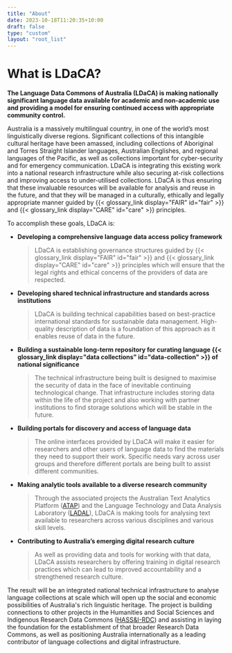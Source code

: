 ```yaml
---
title: "About"
date: 2023-10-18T11:20:35+10:00
draft: false
type: "custom"
layout: "root_list"
---
```


# What is LDaCA?

**The Language Data Commons of Australia (LDaCA) is making nationally significant language data available for academic and non-academic use and providing a model for ensuring continued access with appropriate community control.**

Australia is a massively multilingual country, in one of the world’s most linguistically diverse regions. Significant collections of this intangible cultural heritage have been amassed, including collections of Aboriginal and Torres Straight Islander languages, Australian Englishes, and regional languages of the Pacific, as well as collections important for cyber-security and for emergency communication. LDaCA is integrating this existing work into a national research infrastructure while also securing at-risk collections and improving access to under-utilised collections. LDaCA is thus ensuring that these invaluable resources will be available for analysis and reuse in the future, and that they will be managed in a culturally, ethically and legally appropriate manner guided by {{< glossary_link display="FAIR" id="fair" >}} and {{< glossary_link display="CARE" id="care" >}} principles.

To accomplish these goals, LDaCA is:

- **Developing a comprehensive language data access policy framework**

  > LDaCA is establishing governance structures guided by {{< glossary_link display="FAIR" id="fair" >}} and {{< glossary_link display="CARE" id="care" >}} principles which will ensure that the legal rights and ethical concerns of the providers of data are respected.

- **Developing shared technical infrastructure and standards across institutions**

  > LDaCA is building technical capabilities based on best-practice international standards for sustainable data management. High-quality description of data is a foundation of this approach as it enables reuse of data in the future.

- **Building a sustainable long-term repository for curating language {{< glossary_link display="data collections" id="data-collection" >}} of national significance**
  > The technical infrastructure being built is designed to maximise the security of data in the face of inevitable continuing technological change. That infrastructure includes storing data within the life of the project and also working with partner institutions to find storage solutions which will be stable in the future.
- **Building portals for discovery and access of language data**
  > The online interfaces provided by LDaCA will make it easier for researchers and other users of language data to find the materials they need to support their work. Specific needs vary across user groups and therefore different portals are being built to assist different communities.
- **Making analytic tools available to a diverse research community**
  > Through the associated projects the Australian Text Analytics Platform ([ATAP](https://www.atap.edu.au)) and the Language Technology and Data Analysis Laboratory ([LADAL](https://ladal.edu.au/)), LDaCA is making tools for analysing text available to researchers across various disciplines and various skill levels.
- **Contributing to Australia’s emerging digital research culture**
  > As well as providing data and tools for working with that data, LDaCA assists researchers by offering training in digital research practices which can lead to improved accountability and a strengthened research culture.

The result will be an integrated national technical infrastructure to analyse language collections at scale which will open up the social and economic possibilities of Australia's rich linguistic heritage. The project is building connections to other projects in the Humanities and Social Sciences and Indigenous Research Data Commons ([HASS&I-RDC](https://ardc.edu.au/hass-and-indigenous-research-data-commons/)) and assisting in laying the foundation for the establishment of that broader Research Data Commons, as well as positioning Australia internationally as a leading contributor of language collections and digital infrastructure.
